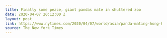 ```yaml
---
title: Finally some peace, giant pandas mate in shuttered zoo
date: 2020-04-07 20:12:00 Z
layout: post
link: https://www.nytimes.com/2020/04/07/world/asia/panda-mating-hong-kong.html
source: The New York Times
---
```


